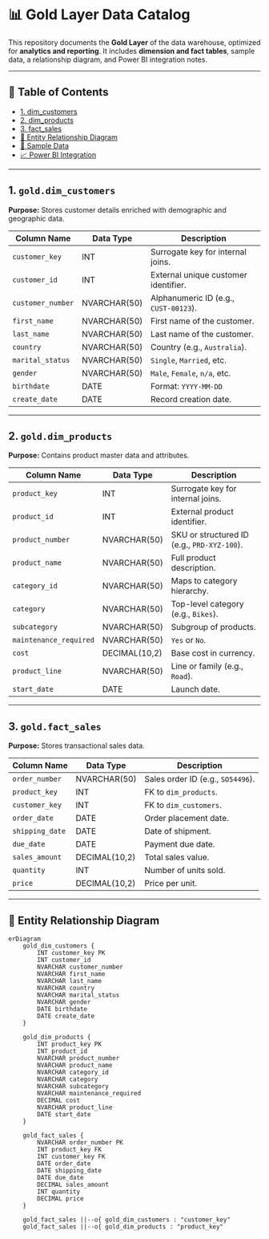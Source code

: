 # 📊 Gold Layer Data Catalog

This repository documents the **Gold Layer** of the data warehouse, optimized for **analytics and reporting**. It includes **dimension and fact tables**, sample data, a relationship diagram, and Power BI integration notes.

---

## 🔹 Table of Contents

- [1. dim_customers](#1-dim_customers)
- [2. dim_products](#2-dim_products)
- [3. fact_sales](#3-fact_sales)
- [📌 Entity Relationship Diagram](#-entity-relationship-diagram)
- [🧪 Sample Data](#-sample-data)
- [📈 Power BI Integration](#-power-bi-integration)

---

## 1. `gold.dim_customers`

**Purpose:** Stores customer details enriched with demographic and geographic data.

| Column Name       | Data Type     | Description                              |
|-------------------|---------------|------------------------------------------|
| `customer_key`    | INT           | Surrogate key for internal joins.        |
| `customer_id`     | INT           | External unique customer identifier.     |
| `customer_number` | NVARCHAR(50)  | Alphanumeric ID (e.g., `CUST-00123`).     |
| `first_name`      | NVARCHAR(50)  | First name of the customer.              |
| `last_name`       | NVARCHAR(50)  | Last name of the customer.               |
| `country`         | NVARCHAR(50)  | Country (e.g., `Australia`).             |
| `marital_status`  | NVARCHAR(50)  | `Single`, `Married`, etc.                |
| `gender`          | NVARCHAR(50)  | `Male`, `Female`, `n/a`, etc.            |
| `birthdate`       | DATE          | Format: `YYYY-MM-DD`                     |
| `create_date`     | DATE          | Record creation date.                    |

---

## 2. `gold.dim_products`

**Purpose:** Contains product master data and attributes.

| Column Name           | Data Type     | Description                              |
|-----------------------|---------------|------------------------------------------|
| `product_key`         | INT           | Surrogate key for internal joins.        |
| `product_id`          | INT           | External product identifier.             |
| `product_number`      | NVARCHAR(50)  | SKU or structured ID (e.g., `PRD-XYZ-100`).|
| `product_name`        | NVARCHAR(50)  | Full product description.                |
| `category_id`         | NVARCHAR(50)  | Maps to category hierarchy.              |
| `category`            | NVARCHAR(50)  | Top-level category (e.g., `Bikes`).      |
| `subcategory`         | NVARCHAR(50)  | Subgroup of products.                    |
| `maintenance_required`| NVARCHAR(50)  | `Yes` or `No`.                           |
| `cost`                | DECIMAL(10,2) | Base cost in currency.                   |
| `product_line`        | NVARCHAR(50)  | Line or family (e.g., `Road`).           |
| `start_date`          | DATE          | Launch date.                             |

---

## 3. `gold.fact_sales`

**Purpose:** Stores transactional sales data.

| Column Name     | Data Type     | Description                              |
|-----------------|---------------|------------------------------------------|
| `order_number`  | NVARCHAR(50)  | Sales order ID (e.g., `SO54496`).        |
| `product_key`   | INT           | FK to `dim_products`.                    |
| `customer_key`  | INT           | FK to `dim_customers`.                   |
| `order_date`    | DATE          | Order placement date.                    |
| `shipping_date` | DATE          | Date of shipment.                        |
| `due_date`      | DATE          | Payment due date.                        |
| `sales_amount`  | DECIMAL(10,2) | Total sales value.                       |
| `quantity`      | INT           | Number of units sold.                    |
| `price`         | DECIMAL(10,2) | Price per unit.                          |

---

## 📌 Entity Relationship Diagram

```mermaid
erDiagram
    gold_dim_customers {
        INT customer_key PK
        INT customer_id
        NVARCHAR customer_number
        NVARCHAR first_name
        NVARCHAR last_name
        NVARCHAR country
        NVARCHAR marital_status
        NVARCHAR gender
        DATE birthdate
        DATE create_date
    }

    gold_dim_products {
        INT product_key PK
        INT product_id
        NVARCHAR product_number
        NVARCHAR product_name
        NVARCHAR category_id
        NVARCHAR category
        NVARCHAR subcategory
        NVARCHAR maintenance_required
        DECIMAL cost
        NVARCHAR product_line
        DATE start_date
    }

    gold_fact_sales {
        NVARCHAR order_number PK
        INT product_key FK
        INT customer_key FK
        DATE order_date
        DATE shipping_date
        DATE due_date
        DECIMAL sales_amount
        INT quantity
        DECIMAL price
    }

    gold_fact_sales ||--o{ gold_dim_customers : "customer_key"
    gold_fact_sales ||--o{ gold_dim_products : "product_key"
